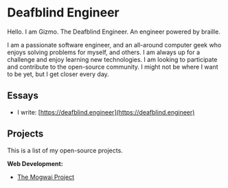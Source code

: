 # Deafblind Engineer

Hello. I am Gizmo. The Deafblind Engineer. An engineer powered by braille.

I am a passionate software engineer, and an all-around computer geek who enjoys solving problems for myself, and others. I am always up for a challenge and enjoy learning new technologies. I am looking to participate and contribute to the open-source community. I might not be where I want to be yet, but I get closer every day.

## Essays
* I write: [https://deafblind.engineer](https://deafblind.engineer)

## Projects
This is a list of my open-source projects.

**Web Development:**
* [The Mogwai Project]( https://github.com/DeafblindEngineer/mogwai-project)
